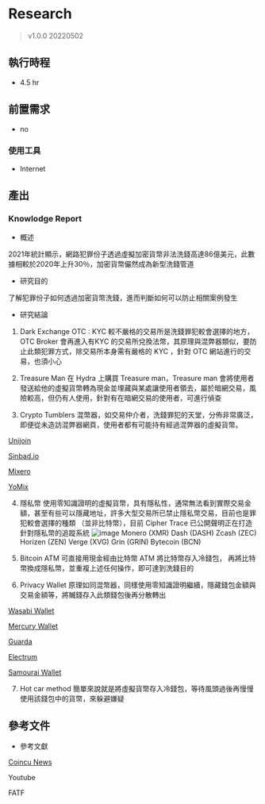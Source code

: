 # Research
> v1.0.0 20220502
## 執行時程
- 4.5 hr

## 前置需求
- no
### 使用工具
- Internet

## 產出
### Knowlodge Report
  - 概述
  
 2021年統計顯示，網路犯罪份子透過虛擬加密貨幣非法洗錢高達86億美元，此數據相較於2020年上升30％，加密貨幣儼然成為新型洗錢管道
 
  - 研究目的
  
 了解犯罪份子如何透過加密貨幣洗錢，進而判斷如何可以防止相關案例發生
  
  - 研究結論
  
1. Dark Exchange
  OTC : KYC 較不嚴格的交易所是洗錢罪犯較會選擇的地方，OTC Broker 會再進入有KYC 的交易所兌換法幣，其原理與混弊器類似，要防止此類犯罪方式，除交易所本身需有嚴格的 KYC ，針對 OTC 網站進行的交易，也須小心

2. Treasure Man
  在 Hydra 上購買 Treasure man，Treasure man 會將使用者發送給他的虛擬貨幣轉為現金並埋藏與某處讓使用者領去，屬於暗網交易，風險較高，但仍有人使用，針對有在暗網交易的使用者，可進行偵查

3. Crypto Tumblers
  混幣器，如交易仲介者，洗錢罪犯的天堂，分佈非常廣泛，即便從未造訪混弊器網頁，使用者都有可能持有經過混弊器的虛擬貨幣。

  [Unijoin](https://unijoin.io/?ref=HvMAf5b)

  [Sinbad.io](https://sinbad.io/en)

  [Mixero](https://mixero.io)

  [YoMix](https://yomix.io/zh)


4. 隱私幣
  使用零知識證明的虛擬貨幣，具有隱私性，通常無法看到實際交易金額，甚至有些可以隱藏地址，許多大型交易所已禁止隱私幣交易，目前也是罪犯較會選擇的種類 （並非比特幣），目前 Cipher Trace 已公開聲明正在打造針對隱私幣的追蹤系統
![image](https://user-images.githubusercontent.com/98379087/234823377-3583089c-8a1b-4090-9daa-d8ce2b0b64a8.jpeg)
  Monero (XMR)
  Dash (DASH)
  Zcash (ZEC)
  Horizen (ZEN)
  Verge (XVG)
  Grin (GRIN)
  Bytecoin (BCN)

5. Bitcoin ATM
  可直接用現金經由比特幣 ATM 將比特幣存入冷錢包， 再將比特幣換成隱私幣，並重複上述任何操作，即可達到洗錢目的

6. Privacy Wallet
  原理如同混幣器，同樣使用零知識證明繼續，隱藏錢包金額與交易金額等，將贓錢存入此類錢包後再分散轉出


  [Wasabi Wallet](https://wasabiwallet.io)

  [Mercury Wallet](https://mercurywallet.com)

  [Guarda](https://guarda.com)

  [Electrum](https://electrum.org/#home)

  [Samourai Wallet](https://samouraiwallet.com)

7. Hot car method
  簡單來說就是將虛擬貨幣存入冷錢包，等待風頭過後再慢慢使用該錢包中的貨幣，來躲避嫌疑
  
  

## 參考文件
- 參考文獻

[Coincu News](https://news.coincu.com/57201-the-days-of-privacy-coins-have-arrived-with-13-tokens-rising-by-double-digits/)

Youtube

FATF
